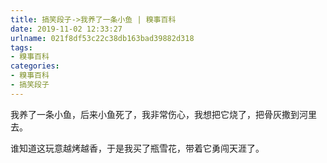 ```yaml
---
title: 搞笑段子->我养了一条小鱼 | 糗事百科
date: 2019-11-02 12:33:27
urlname: 021f8df53c22c38db163bad39882d318
tags: 
- 糗事百科
categories:
- 糗事百科
- 搞笑段子
---
```

我养了一条小鱼，后来小鱼死了，我非常伤心，我想把它烧了，把骨灰撒到河里去。

谁知道这玩意越烤越香，于是我买了瓶雪花，带着它勇闯天涯了。


